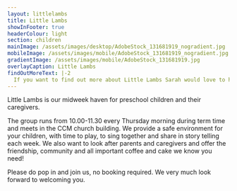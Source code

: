 ```yaml
---
layout: littlelambs
title: Little Lambs
showInFooter: true
headerColour: light
section: children
mainImage: /assets/images/desktop/AdobeStock_131681919_nogradient.jpg
mobileImage: /assets/images/mobile/AdobeStock_131681919_nogradient.jpg
gradientImage: /assets/images/mobile/AdobeStock_131681919.jpg
overlayCaption: Little Lambs
findOutMoreText: |-2
  If you want to find out more about Little Lambs Sarah would love to hear from you.
---
```

Little Lambs is our midweek haven for preschool children and their caregivers.

The group runs from 10.00-11.30 every Thursday morning during term time and meets in the CCM church building. We provide a safe environment for your children, with time to play, to sing together and share in story telling each week. We also want to look after parents and caregivers and offer the friendship, community and all important coffee and cake we know you need!

Please do pop in and join us, no booking required. We very much look forward to welcoming you.

